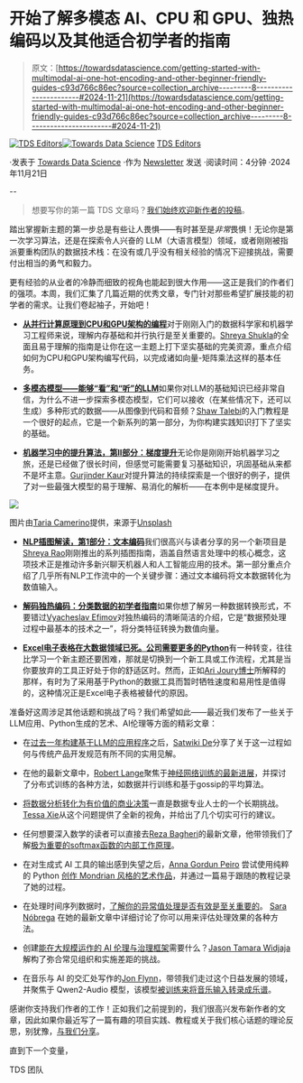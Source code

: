 # 开始了解多模态 AI、CPU 和 GPU、独热编码以及其他适合初学者的指南

> 原文：[https://towardsdatascience.com/getting-started-with-multimodal-ai-one-hot-encoding-and-other-beginner-friendly-guides-c93d766c86ec?source=collection_archive---------8-----------------------#2024-11-21](https://towardsdatascience.com/getting-started-with-multimodal-ai-one-hot-encoding-and-other-beginner-friendly-guides-c93d766c86ec?source=collection_archive---------8-----------------------#2024-11-21)

[](https://towardsdatascience.medium.com/?source=post_page---byline--c93d766c86ec--------------------------------)[![TDS Editors](../Images/4b2d1beaf4f6dcf024ffa6535de3b794.png)](https://towardsdatascience.medium.com/?source=post_page---byline--c93d766c86ec--------------------------------)[](https://towardsdatascience.com/?source=post_page---byline--c93d766c86ec--------------------------------)[![Towards Data Science](../Images/a6ff2676ffcc0c7aad8aaf1d79379785.png)](https://towardsdatascience.com/?source=post_page---byline--c93d766c86ec--------------------------------) [TDS Editors](https://towardsdatascience.medium.com/?source=post_page---byline--c93d766c86ec--------------------------------)

·发表于 [Towards Data Science](https://towardsdatascience.com/?source=post_page---byline--c93d766c86ec--------------------------------) ·作为 [Newsletter](/newsletter?source=post_page---byline--c93d766c86ec--------------------------------) 发送 ·阅读时间：4分钟 ·2024年11月21日

--

> 想要写你的第一篇 TDS 文章吗？[我们始终欢迎新作者的投稿](http://bit.ly/write-for-tds)。

踏出掌握新主题的第一步总是有些让人畏惧——有时甚至是*非常*畏惧！无论你是第一次学习算法，还是在探索令人兴奋的 LLM（大语言模型）领域，或者刚刚被指派要重构团队的数据技术栈：在没有或几乎没有相关经验的情况下迎接挑战，需要付出相当的勇气和毅力。

更有经验的从业者的冷静而细致的视角也能起到很大作用——这正是我们的作者们的强项。本周，我们汇集了几篇近期的优秀文章，专门针对那些希望扩展技能的初学者的需求。让我们卷起袖子，开始吧！

+   [**从并行计算原理到CPU和GPU架构的编程**](/from-parallel-computing-principles-to-programming-for-cpu-and-gpu-architectures-dd06e1f30586)对于刚刚入门的数据科学家和机器学习工程师来说，理解内存基础和并行执行是至关重要的。[Shreya Shukla](https://medium.com/u/f71048cbf6bf?source=post_page---user_mention--c93d766c86ec--------------------------------)的全面且易于理解的指南是让你在这一主题上打下坚实基础的完美资源，重点介绍如何为CPU和GPU架构编写代码，以完成诸如向量-矩阵乘法这样的基本任务。

+   [**多模态模型——能够“看”和“听”的LLM**](/multimodal-models-llms-that-can-see-and-hear-5c6737c981d3)如果你对LLM的基础知识已经非常自信，为什么不进一步探索多模态模型，它们可以接收（在某些情况下，还可以生成）多种形式的数据——从图像到代码和音频？[Shaw Talebi](https://medium.com/u/f3998e1cd186?source=post_page---user_mention--c93d766c86ec--------------------------------)的入门教程是一个很好的起点，它是一个新系列的第一部分，为你构建实践知识打下了坚实的基础。

+   [**机器学习中的提升算法，第II部分：梯度提升**](/boosting-algorithms-in-machine-learning-part-ii-gradient-boosting-c155ae505fe9)无论你是刚刚开始机器学习之旅，还是已经做了很长时间，但感觉可能需要复习基础知识，巩固基础从来都不是坏主意。[Gurjinder Kaur](https://medium.com/u/79ee1ef48e0c?source=post_page---user_mention--c93d766c86ec--------------------------------)对提升算法的持续探索是一个很好的例子，提供了对一些最强大模型的易于理解、易消化的解析——在本例中是梯度提升。

![](../Images/0af27a72481dbacc60e91d63d97e9b0a.png)

图片由[Taria Camerino](https://unsplash.com/@tariac?utm_source=medium&utm_medium=referral)提供，来源于[Unsplash](https://unsplash.com/?utm_source=medium&utm_medium=referral)

+   [**NLP插图解读，第1部分：文本编码**](/nlp-illustrated-part-1-text-encoding-41ba06c0f512)我们很高兴与读者分享的另一个新项目是[Shreya Rao](https://medium.com/u/99b63de2f2c3?source=post_page---user_mention--c93d766c86ec--------------------------------)刚刚推出的系列插图指南，涵盖自然语言处理中的核心概念，这项技术正是推动许多新兴聊天机器人和人工智能应用的技术。第一部分重点介绍了几乎所有NLP工作流中的一个关键步骤：通过文本编码将文本数据转化为数值输入。

+   [**解码独热编码：分类数据的初学者指南**](/decoding-one-hot-encoding-a-beginners-guide-to-categorical-data-058582240e86)如果你想了解另一种数据转换形式，不要错过[Vyacheslav Efimov](https://medium.com/u/c8a0ca9d85d8?source=post_page---user_mention--c93d766c86ec--------------------------------)对独热编码的清晰简洁的介绍，它是“数据预处理过程中最基本的技术之一”，将分类特征转换为数值向量。

+   [**Excel电子表格在大数据领域已死。公司需要更多的Python**](/excel-spreadsheets-are-dead-for-big-data-companies-need-more-python-instead-71b8b3dbe19a)有一种转变，往往比学习一个新主题还要困难，那就是切换到一个新工具或工作流程，尤其是当你要放弃的工具正好处于你的舒适区时。然而，正如[Ari Joury博士](https://medium.com/u/593908e0206?source=post_page---user_mention--c93d766c86ec--------------------------------)所解释的那样，有时为了采用基于Python的数据工具而暂时牺牲速度和易用性是值得的，这种情况正是Excel电子表格被替代的原因。

准备好这周涉足其他话题和挑战了吗？我们希望如此——最近我们发布了一些关于LLM应用、Python生成的艺术、AI伦理等方面的精彩文章：

+   在[过去一年构建基于LLM的应用程序](https://medium.com/u/d4bbc4d61092?source=post_page---user_mention--c93d766c86ec--------------------------------)之后，[Satwiki De](https://medium.com/u/d4bbc4d61092?source=post_page---user_mention--c93d766c86ec--------------------------------)分享了关于这一过程如何与传统产品开发规范有所不同的实用见解。

+   在他的最新文章中，[Robert Lange](https://medium.com/u/638b9cae9933?source=post_page---user_mention--c93d766c86ec--------------------------------)聚焦于[神经网络训练的最新进展](/distributed-decentralized-training-of-neural-networks-a-primer-21e5e961fce1)，并探讨了分布式训练的各种方法，如数据并行训练和基于gossip的平均算法。

+   [将数据分析转化为有价值的商业决策](https://medium.com/u/dadb1d33c05a?source=post_page---user_mention--c93d766c86ec--------------------------------)一直是数据专业人士的一个长期挑战。[Tessa Xie](https://medium.com/u/dadb1d33c05a?source=post_page---user_mention--c93d766c86ec--------------------------------)从这个问题提供了全新的视角，并给出了几个切实可行的建议。

+   任何想要深入数学的读者可以直接去[Reza Bagheri](https://medium.com/u/da2d000eaa4d?source=post_page---user_mention--c93d766c86ec--------------------------------)的最新文章，他带领我们了解[极为重要的softmax函数的内部工作原理](/a-visual-understanding-of-the-softmax-function-b4d92fdaccfa)。

+   在对生成式 AI 工具的输出感到失望之后，[Anna Gordun Peiro](https://medium.com/u/6b453743a21c?source=post_page---user_mention--c93d766c86ec--------------------------------) 尝试使用纯粹的 Python [创作 Mondrian 风格的艺术作品](/can-you-tell-free-python-art-from-multi-million-dollar-pieces-c292ec0747db)，并通过一篇易于跟随的教程记录了她的过程。

+   在处理时间序列数据时，[了解你的异常值处理是否有效是至关重要的](/evaluating-the-impact-of-outlier-treatment-in-time-series-b4fac4cabe94)。 [Sara Nóbrega](https://medium.com/u/7606b796c9df?source=post_page---user_mention--c93d766c86ec--------------------------------) 在她的最新文章中详细讨论了你可以用来评估处理效果的各种方法。

+   创建[能在大规模运作的 AI 伦理与治理框架](/successful-ai-ethics-governance-at-scale-bridging-the-organizational-and-implementation-gaps-17aa54fd5e4e)需要什么？[Jason Tamara Widjaja](https://medium.com/u/e7e9224fe265?source=post_page---user_mention--c93d766c86ec--------------------------------) 解构了弥合常见组织和实施差距的挑战。

+   在音乐与 AI 的交汇处写作的[Jon Flynn](https://medium.com/u/a3ee742fae3?source=post_page---user_mention--c93d766c86ec--------------------------------)，带领我们走过这个日益发展的领域，并聚焦于 Qwen2-Audio 模型，该模型[被训练来将音乐输入转录成乐谱](/exploring-music-transcription-with-multi-modal-language-models-af352105db56)。

感谢你支持我们作者的工作！正如我们之前提到的，我们很高兴发布新作者的文章，因此如果你最近写了一篇有趣的项目实践、教程或关于我们核心话题的理论反思，别犹豫，[与我们分享](http://bit.ly/write-for-tds)。

直到下一个变量，

TDS 团队
